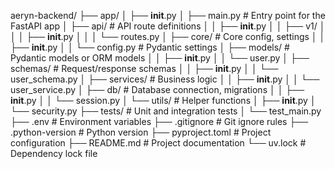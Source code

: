 aeryn-backend/
├── app/
│   ├── __init__.py
│   ├── main.py            # Entry point for the FastAPI app
│   ├── api/               # API route definitions
│   │   ├── __init__.py
│   │   ├── v1/
│   │   │   ├── __init__.py
│   │   │   └── routes.py
│   ├── core/              # Core config, settings
│   │   ├── __init__.py
│   │   └── config.py      # Pydantic settings
│   ├── models/            # Pydantic models or ORM models
│   │   ├── __init__.py
│   │   └── user.py
│   ├── schemas/           # Request/response schemas
│   │   ├── __init__.py
│   │   └── user_schema.py
│   ├── services/          # Business logic
│   │   ├── __init__.py
│   │   └── user_service.py
│   ├── db/                # Database connection, migrations
│   │   ├── __init__.py
│   │   └── session.py
│   └── utils/             # Helper functions
│       ├── __init__.py
│       └── security.py
├── tests/                 # Unit and integration tests
│   └── test_main.py
├── .env                   # Environment variables
├── .gitignore             # Git ignore rules
├── .python-version        # Python version
├── pyproject.toml         # Project configuration
├── README.md              # Project documentation
└── uv.lock                # Dependency lock file

